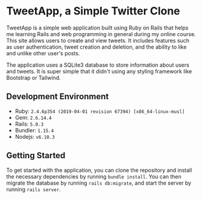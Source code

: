 # TweetApp, a Simple Twitter Clone

TweetApp is a simple web application built using Ruby on Rails that helps me learning Rails and web programming in general during my online course. This site allows users to create and view tweets. It includes features such as user authentication, tweet creation and deletion, and the ability to like and unlike other user's posts.

The application uses a SQLite3 database to store information about users and tweets. It is super simple that it didn't using any styling framework like Bootstrap or Tailwind.

## Development Environment

- Ruby: `2.4.6p354 (2019-04-01 revision 67394) [x86_64-linux-musl]`
- Gem: `2.6.14.4`
- Rails: `5.0.3`
- Bundler: `1.15.4`
- Nodejs: `v6.10.3`

## Getting Started

To get started with the application, you can clone the repository and install the necessary dependencies by running `bundle install`. You can then migrate the database by running `rails db:migrate`, and start the server by running `rails server`.